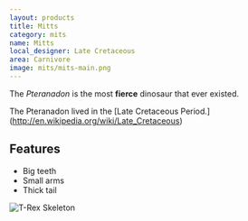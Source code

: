 ```yaml
---
layout: products
title: Mitts
category: mits
name: Mitts
local_designer: Late Cretaceous
area: Carnivore
image: mits/mits-main.png
---
```


The *Pteranadon* is the most **fierce** dinosaur that ever existed.

The Pteranadon lived in the [Late Cretaceous Period.] (http://en.wikipedia.org/wiki/Late_Cretaceous)

<!-- # = This replaces a H1
	 - = List
	 ..- = Unordered list -->

## Features

- Big teeth
- Small arms
- Thick tail

![T-Rex Skeleton](http://upload.wikimedia.org/wikipedia/commons/thumb/9/9d/Archaeopteryx_lithographica_%28Berlin_specimen%29.jpg/443px-Archaeopteryx_lithographica_%28Berlin_specimen%29.jpg)